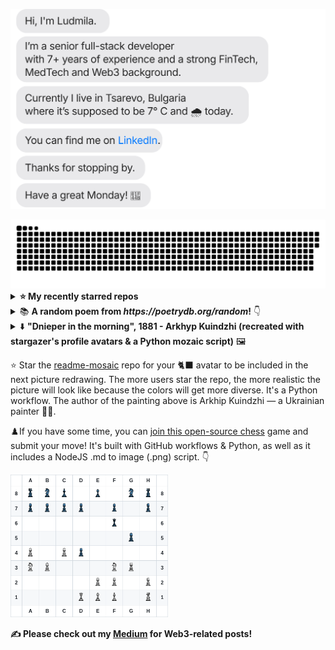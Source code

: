 [![](https://raw.githubusercontent.com/milaabl/milaabl/main/chat.svg)](https://www.linkedin.com/in/ludmila-a-dev/)

<!-- https://github.com/milaabl/milaabl/assets/86361434/c35b0e6f-acf0-435e-920d-b90faa4788ad -->

<img alt="Snake eating my contributions for breakfast🧉" src="https://raw.githubusercontent.com/milaabl/milaabl-readme/preview/github-contribution-grid-snake.svg" />

<details>
<summary>
  <strong>⭐ My recently starred repos </strong>
</summary>
  
<!-- Starred repos start -->
| Name | Url | Stars | Description |
| --- | --- |  --- |  --- |
| TatevKaren/TatevKaren-data-science-portfolio|https://github.com/TatevKaren/TatevKaren-data-science-portfolio|49|Data Science Portfolio of Tatev Karen Aslanyan including Case Studies and Research Projects that I have completed that solve business problems or introduce new products. Case Study papers, codes, and additional resources are all included.|
| PiotrRut/elonmusk-twitter-notifier|https://github.com/PiotrRut/elonmusk-twitter-notifier|59|AI driven e-mail notifier for tweets mentioning stock from Elon Musk 📈|
| Vendicated/Vencord|https://github.com/Vendicated/Vencord|5124|The cutest Discord client mod|
| yeoman/yo|https://github.com/yeoman/yo|3736|CLI tool for running Yeoman generators|
| matter-labs/zksync-era|https://github.com/matter-labs/zksync-era|1140|zkSync era|
| 0age/create2crunch|https://github.com/0age/create2crunch|382|A Rust program for finding salts that create gas-efficient Ethereum addresses via CREATE2.|
| joshstevens19/ethereum-multicall|https://github.com/joshstevens19/ethereum-multicall|311|Ability to call many ethereum constant function calls in 1 JSONRPC request|
| threshold-network/token-dashboard|https://github.com/threshold-network/token-dashboard|20||
| LimeChain/mongoose-immutable-plugin|https://github.com/LimeChain/mongoose-immutable-plugin|2|Mongoose plugin guarding fields from modifications|
| ankitects/anki|https://github.com/ankitects/anki|15843|Anki's shared backend and web components, and the Qt frontend|
| lightningnetwork/lnd|https://github.com/lightningnetwork/lnd|7266|Lightning Network Daemon ⚡️|
| CoNarrative/mongo-immutable|https://github.com/CoNarrative/mongo-immutable|10|Immutable MongoDB.|
| lightningdevkit/rust-lightning|https://github.com/lightningdevkit/rust-lightning|1025|A highly modular Bitcoin Lightning library written in Rust. It's rust-lightning, not Rusty's Lightning!|
| node-lightning/node-lightning|https://github.com/node-lightning/node-lightning|126|Bitcoin Lighting Network implemented in Node.js|
| OpenZeppelin/openzeppelin-contracts-upgradeable|https://github.com/OpenZeppelin/openzeppelin-contracts-upgradeable|900|Upgradeable variant of OpenZeppelin Contracts, meant for use in upgradeable contracts. |
| dapphub/ds-test|https://github.com/dapphub/ds-test|192|Assertions, equality checks and other test helpers|
| hbarcelos/forge-multi-version|https://github.com/hbarcelos/forge-multi-version|22|Using forge with multiple solc versions|
| threshold-network/merkle-distribution|https://github.com/threshold-network/merkle-distribution|1|Threshold Network rewards generation and distribution|
| nucypher/nucypher-contracts|https://github.com/nucypher/nucypher-contracts|13|Ethereum contracts supporting TACo applications on the Threshold Network.|
| keep-network/tbtc-v2|https://github.com/keep-network/tbtc-v2|40|Trustlessly tokenized Bitcoin on Ethereum, version 2|
| TotallyMaliciousCryptoBro/TotallyMaliciousCryptoBro|https://github.com/TotallyMaliciousCryptoBro/TotallyMaliciousCryptoBro|4||
| ethereum/EIPs|https://github.com/ethereum/EIPs|12174|The Ethereum Improvement Proposal repository|
| pcaversaccio/reentrancy-attacks|https://github.com/pcaversaccio/reentrancy-attacks|1063|A chronological and (hopefully) complete list of reentrancy attacks to date.|
| StableLib/stablelib|https://github.com/StableLib/stablelib|147|A stable library of useful TypeScript/JavaScript code|
| snappyjs/node-request-queue|https://github.com/snappyjs/node-request-queue|8|A utility to queue up a number requests to be executed in parallel batches with possible waitTime between them.|
| TP-Lab/tp-js-sdk|https://github.com/TP-Lab/tp-js-sdk|181|TokenPocket JS API for Dapp of ETH, IOST, TRON, COSMOS, SOLANA, EOS etc. (mobile only)|
| petr-hejda/solidity-merkle-airdrop|https://github.com/petr-hejda/solidity-merkle-airdrop|3|Example implementation of ERC20 token airdrop using merkle tree|
| MetaMask/KeyringController|https://github.com/MetaMask/KeyringController|213|A module for managing groups of Ethereum accounts and using them.|
| appwrite/appwrite|https://github.com/appwrite/appwrite|38245|Build like a team of hundreds_|
| novuhq/novu|https://github.com/novuhq/novu|31179|🔥 The open-source notification infrastructure with fully functional embedded notification center 🚀🚀🚀|

<!-- Starred repos end -->

</details>

<details>
  <summary>📚 <strong>A random poem from <em>https://poetrydb.org/random</em>!</strong> 👇 </summary>

<!-- Start poem -->
# 💮 To a Waterfowl by *William Cullen Bryant*

<p>
    Whither, midst falling dew,<br/>While glow the heavens with the last steps of day<br/>Far, through their rosy depths, dost thou pursue<br/>Thy solitary way?<br/><br/>Vainly the fowler's eye<br/>Might mark thy distant flight to do thee wrong<br/>As, darkly seen against the crimson sky,<br/>Thy figure floats along.<br/><br/>Seek'st thou the plashy brink<br/>Of weedy lake, or marge of river wide,<br/>Or where the rocking billows rise and sing<br/>On the chafed ocean side?<br/><br/>There is a Power whose care<br/>Teaches thy way along that pathless coast--<br/>The desert and illimitable air--<br/>Lone wandering, but not lost.<br/><br/>All day thy wings have fanned,<br/>At that far height, the cold, thin atmosphere,<br/>Yet stoop not, weary, to the welcome land,<br/>Though the dark night is near.<br/><br/>And soon that toil shall end;<br/>Soon shalt thou find a summer home, and rest,<br/>And scream among thy fellows; reeds shall bend,<br/>Soon, o'er thy sheltered nest.<br/><br/>Thou'rt gone, the abyss of heaven<br/>Hath swallowed up thy form; yet, on my heart<br/>Deeply has sunk the lesson thou hast given,<br/>And shall not soon depart.<br/><br/>He who, from zone to zone,<br/>Guides through the boundless sky thy certain flight,<br/>In the long way that I must tread alone,<br/>Will lead my steps aright.
</p>

***
<!-- End poem -->
</details>

<details>
<summary>
  ⬇️ <strong>"Dnieper in the morning", 1881 - Arkhyp Kuindzhi (recreated with stargazer's profile avatars & a Python mozaic script)</strong> 🖼️
</summary>

<img width="49%" src="https://raw.githubusercontent.com/milaabl/readme-mosaic/main/data/input.jpg" alt="Original picture"/>
<img width="49%" src="https://raw.githubusercontent.com/milaabl/readme-mosaic/main/data/output.jpg" alt="Output picture"/>
<img width="70%" src="https://raw.githubusercontent.com/milaabl/readme-mosaic/main/data/output.gif" alt="Output GIF"/>
</details>

⭐ Star the [readme-mosaic](https://github.com/milaabl/readme-mosaic) repo for your 🐈‍⬛ avatar to be included in the next picture redrawing. The more users star the repo, the more realistic the picture will look like because the colors will get more diverse. It's a Python workflow. The author of the painting above is Arkhip Kuindzhi — a Ukrainian painter 💙💛.

♟️If you have some time, you can [join this open-source chess](https://github.com/milaabl/readme-chess) game and submit your move! It's built with GitHub workflows & Python, as well as it includes a NodeJS .md to image (.png) script. 👇

<a href="https://github.com/milaabl/readme-chess/blob/master/README.md"><img src="https://raw.githubusercontent.com/milaabl/readme-chess/master/chess.png" alt="README chess dynamic game preview" width="50%" /></a>

<strong>✍️ Please check out my <a href="https://medium.com/@milaabl2405">Medium</a> for Web3-related posts!</strong>
